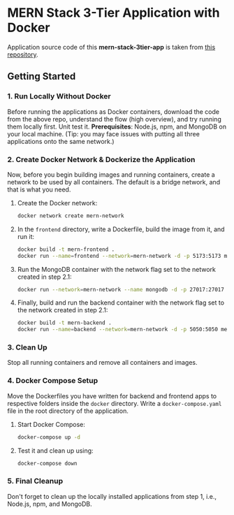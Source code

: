 # MERN Stack 3-Tier Application with Docker

Application source code of this **mern-stack-3tier-app** is taken from [this repository](https://github.com/iam-veeramalla/MERN-docker-compose/tree/main).

## Getting Started

### 1. Run Locally Without Docker

Before running the applications as Docker containers, download the code from the above repo, understand the flow (high overview), and try running them locally first. Unit test it. **Prerequisites**: Node.js, npm, and MongoDB on your local machine. (Tip: you may face issues with putting all three applications onto the same network.)

### 2. Create Docker Network & Dockerize the Application

Now, before you begin building images and running containers, create a network to be used by all containers. The default is a bridge network, and that is what you need.

1. Create the Docker network:
   ```bash
   docker network create mern-network
   ```

2. In the `frontend` directory, write a Dockerfile, build the image from it, and run it:
   ```bash
   docker build -t mern-frontend .
   docker run --name=frontend --network=mern-network -d -p 5173:5173 mern-frontend
   ```

3. Run the MongoDB container with the network flag set to the network created in step 2.1:
   ```bash
   docker run --network=mern-network --name mongodb -d -p 27017:27017 -v ~/opt/data:/data/db mongo:latest
   ```

4. Finally, build and run the backend container with the network flag set to the network created in step 2.1:
   ```bash
   docker build -t mern-backend .
   docker run --name=backend --network=mern-network -d -p 5050:5050 mern-backend
   ```

### 3. Clean Up

Stop all running containers and remove all containers and images.

### 4. Docker Compose Setup

Move the Dockerfiles you have written for backend and frontend apps to respective folders inside the `docker` directory. Write a `docker-compose.yaml` file in the root directory of the application.

1. Start Docker Compose:
   ```bash
   docker-compose up -d
   ```

2. Test it and clean up using:
   ```bash
   docker-compose down
   ```

### 5. Final Cleanup

Don't forget to clean up the locally installed applications from step 1, i.e., Node.js, npm, and MongoDB.
